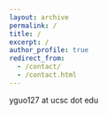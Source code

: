 ```yaml
---
layout: archive
permalink: /
title: /
excerpt: /
author_profile: true
redirect_from: 
  - /contact/
  - /contact.html
---
```


yguo127 at ucsc dot edu
